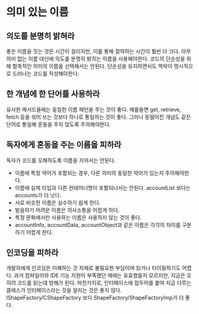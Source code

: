 # 의미 있는 이름
## 의도를 분명히 밝혀라
좋은 이름을 짓는 것은 시간이 걸리지만, 이를 통해 절약하는 시간이 훨씬 더 크다.
아무 의미 없는 이름 대신에 의도를 분명히 밝히는 이름을 사용해야한다.
코드의 단순성을 위해 함축적인 의미의 이름을 선택해서는 안된다.
단순성을 유지하면서도 맥락이 명시적으로 드러나는 코드를 작성해아한다.

## 한 개념에 한 단어를 사용하라
유사한 메서드들에는 동일한 이름 패턴을 주는 것이 좋다.
예를들면 get, retrieve, fetch 등을 섞어 쓰는 것보다 하나로 통일하는 것이 좋다.
그러나 동떨어진 개념도 같은 단어로 통일해 혼동을 주지 않도록 주의해야한다.

## 독자에게 혼동을 주는 이름을 피하라
독자가 코드를 오해하도록 이름을 지어서는 안된다.

- 이름에 특정 약어가 포함되는 경우, 다른 의미의 동일한 약어가 있는지 주의해야한다.
- 이름에 실제 타입과 다른 컨테이너명이 포함되너서는 안된다. accountList 보다는 accounts가 더 낫다.
- 서로 비슷한 이름은 실수하기 쉽게 한다.
- 발음하기 어려운 이름은 의사소통을 어럽게 하다.
- 특정 문화에서만 사용하는 이름은 사용하지 않는 것이 좋다.
- accountInfo, accountData, accountObject과 같은 이름은 각각의 차이를 구분하기 어렵게 한다.

## 인코딩을 피하라
개발자에게 인코딩은 이해하는 것 자체로 불필요한 부담이며 읽거나 타이핑하기도 어렵다.
과거 컴파일러와 IDE 기능 지원이 부족했던 때에는 유효했을지 모르지만, 지금은 오히려 코드를 읽는데 방해가 된다.
마찬가지로, 인터페이스에 접두어를 붙여 지금 다루는 클래스가 인터페이스라는 것을 알리는 것은 좋지 않다.
IShapeFactory/CShapeFactory 보다 ShapeFactory/ShapeFactoryImp가 더 좋다.
